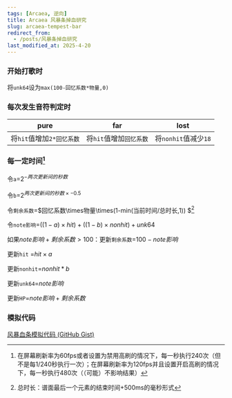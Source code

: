 ```yaml
---
tags: [Arcaea, 逆向]
title: Arcaea 风暴条掉血研究
slug: arcaea-tempest-bar
redirect_from:
  - /posts/风暴条掉血研究
last_modified_at: 2025-4-20
---
```



### 开始打歌时

将`unk64`设为`max(100-回忆系数*物量,0)`

### 每次发生音符判定时

| pure                      | far                     | lost                     |
| ------------------------- | ----------------------- | ------------------------ |
| 将`hit`值增加`2*回忆系数` | 将`hit`值增加`回忆系数` | 将`nonhit`值减少`18` |

### 每一定时间[^1]

令`a`=$2^{-两次更新间的秒数}$

令`b`=$2^{两次更新间的秒数 \times -0.5}$

令`剩余系数`=$回忆系数\times物量\times(1-min(当前时间/总时长,1)) $[^2]

令`note影响`=$((1-a) \times hit) + ((1 - b) \times nonhit) + unk64$

如果$note影响+剩余系数>100$：更新`剩余系数`=$100-note影响$

更新`hit` =$hit \times a$

更新`nonhit`=$nonhit*b$

更新`unk64`=$note影响$

更新`HP`=$note影响+剩余系数$

### 模拟代码

[风暴血条模拟代码 (GitHub Gist)](https://gist.github.com/Young-Lord/d4593dc06649338c5515dd88b6c0df17)

[^1]: 在屏幕刷新率为60fps或者设置为禁用高刷的情况下，每一秒执行240次（但不是每1/240秒执行一次）；在屏幕刷新率为120fps并且设置开启高刷的情况下，每一秒执行480次（（可能）不影响结果）
[^2]:总时长：谱面最后一个元素的结束时间+500ms的毫秒形式
